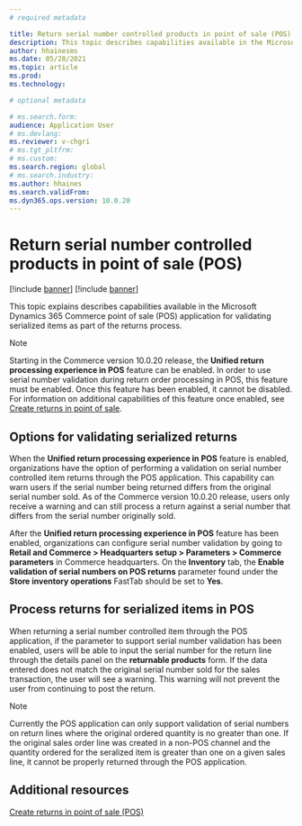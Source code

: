 ```yaml
---
# required metadata

title: Return serial number controlled products in point of sale (POS)
description: This topic describes capabilities available in the Microsoft Dynamics 365 Commerce point of sale (POS) application for validating serialized items as part of the returns process.
author: hhainesms
ms.date: 05/28/2021
ms.topic: article
ms.prod:
ms.technology: 

# optional metadata

# ms.search.form:
audience: Application User
# ms.devlang: 
ms.reviewer: v-chgri
# ms.tgt_pltfrm: 
# ms.custom:
ms.search.region: global
# ms.search.industry:
ms.author: hhaines
ms.search.validFrom:
ms.dyn365.ops.version: 10.0.20
---
```


# Return serial number controlled products in point of sale (POS)

[!include [banner](includes/banner.md)]
[!include [banner](includes/preview-banner.md)]

This topic explains describes capabilities available in the Microsoft Dynamics 365 Commerce point of sale (POS) application for validating serialized items as part of the returns process.

> [!NOTE]
> Starting in the Commerce version 10.0.20 release, the **Unified return processing experience in POS** feature can be enabled. In order to use serial number validation during return order processing in POS, this feature must be enabled. Once this feature has been enabled, it cannot be disabled. For information on additional capabilities of this feature once enabled, see [Create returns in point of sale](POS-returns.md).

## Options for validating serialized returns

When the **Unified return processing experience in POS** feature is enabled, organizations have the option of performing a validation on serial number controlled item returns through the POS application. This capability can warn users if the serial number being returned differs from the original serial number sold. As of the Commerce version 10.0.20 release, users only receive a warning and can still process a return against a serial number that differs from the serial number originally sold.

After the **Unified return processing experience in POS** feature has been enabled, organizations can configure serial number validation by going to **Retail and Commerce \> Headquarters setup \> Parameters \> Commerce parameters** in Commerce headquarters. On the **Inventory** tab, the **Enable validation of serial numbers on POS returns** parameter found under the **Store inventory operations** FastTab should be set to **Yes**.

## Process returns for serialized items in POS

When returning a serial number controlled item through the POS application, if the parameter to support serial number validation has been enabled, users will be able to input the serial number for the return line through the details panel on the **returnable products** form. If the data entered does not match the original serial number sold for the sales transaction, the user will see a warning. This warning will not prevent the user from continuing to post the return.  

> [!NOTE]
> Currently the POS application can only support validation of serial numbers on return lines where the original ordered quantity is no greater than one. If the original sales order line was created in a non-POS channel and the quantity ordered for the seralized item is greater than one on a given sales line, it cannot be properly returned through the POS application. 

## Additional resources

[Create returns in point of sale (POS)](POS-returns.md)

